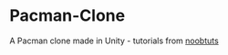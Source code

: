 Pacman-Clone
============

A Pacman clone made in Unity - tutorials from [noobtuts](http://noobtuts.com/unity/2d-pacman-game)
